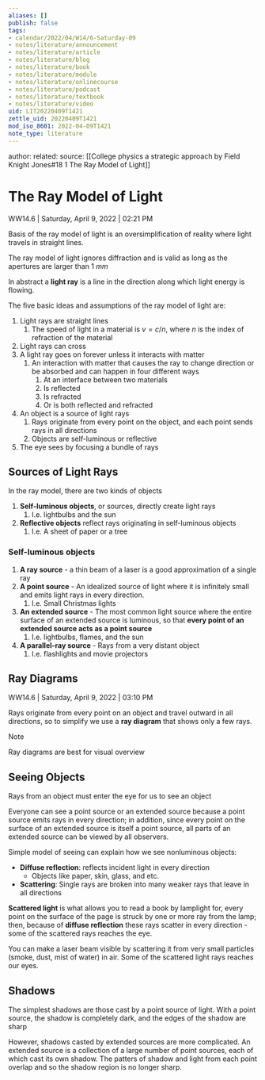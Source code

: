 ```yaml
---
aliases: []
publish: false
tags:
- calendar/2022/04/W14/6-Saturday-09
- notes/literature/announcement
- notes/literature/article
- notes/literature/blog
- notes/literature/book
- notes/literature/module
- notes/literature/onlinecourse
- notes/literature/podcast
- notes/literature/textbook
- notes/literature/video
uid: LIT20220409T1421
zettle_uid: 20220409T1421
mod_iso_8601: 2022-04-09T1421
note_type: literature
---
```


author:
related:
source: [[College physics a strategic approach by Field Knight Jones#18 1 The Ray Model of Light]]

# The Ray Model of Light

WW14.6 | Saturday, April 9, 2022 | 02:21 PM

 Basis of the ray model of light is an oversimplification of reality where light travels in straight lines. 
 
 The ray model of light ignores diffraction and is valid as long as the apertures are larger than $1\:mm$

In abstract a **light ray** is a line in the direction along which light energy is flowing.

The five basic ideas and assumptions of the ray model of light are:
1. Light rays are straight lines
	1. The speed of light in a material is $v={c/n}$, where $n$ is the index of refraction of the material
2. Light rays can cross
3. A light ray goes on forever unless it interacts with matter
	1. An interaction with matter that causes the ray to change direction or be absorbed and can happen in four different ways
		1. At an interface between two materials
		2. Is reflected
		3. Is refracted
		4. Or is both reflected and refracted
4. An object is a source of light rays
	1. Rays originate from every point on the object, and each point sends rays in all directions
	2. Objects are self-luminous or reflective
5. The eye sees by focusing a bundle of rays

## Sources of Light Rays

 In the ray model, there are two kinds of objects
 1. **Self-luminous objects**, or sources, directly create light rays
	 1. I.e. lightbulbs and the sun
 2. **Reflective objects** reflect rays originating in self-luminous objects
	 1. I.e. A sheet of paper or a tree

### Self-luminous objects

1. **A ray source** - a thin beam of a laser is a good approximation of a single ray
2. **A point source** - An idealized source of light where it is infinitely small and emits light rays in every direction. 
	1. I.e. Small Christmas lights
3. **An extended source** - The most common light source where the entire surface of an extended source is luminous, so that **every point of an extended source acts as a point source**
	1. I.e. lightbulbs, flames, and the sun
4. **A parallel-ray source** - Rays from a very distant object
	1. I.e. flashlights and movie projectors

## Ray Diagrams

WW14.6 | Saturday, April 9, 2022 | 03:10 PM

Rays originate from every point on an object and travel outward in all directions, so to simplify we use a **ray diagram** that shows only a few rays.

> [!note]
> Ray diagrams are best for visual overview

## Seeing Objects

Rays from an object must enter the eye for us to see an object

Everyone can see a point source or an extended source because a point source emits rays in every direction; in addition, since every point on the surface of an extended source is itself a point source, all parts of an extended source can be viewed by all observers.

Simple model of seeing can explain how we see nonluminous objects:
- **Diffuse reflection**: reflects incident light in every direction
	- Objects like paper, skin, glass, and etc. 
- **Scattering**: Single rays are broken into many weaker rays that leave in all directions

**Scattered light** is what allows you to read a book by lamplight for, every point on the surface of the page is struck by one or more ray from the lamp; then, because of **diffuse reflection** these rays scatter in every direction - some of the scattered rays reaches the eye.

You can make a laser beam visible by scattering it from very small particles (smoke, dust, mist of water) in air. Some of the scattered light rays reaches our eyes.

## Shadows

The simplest shadows are those cast by a point source of light. With a point source, the shadow is completely dark, and the edges of the shadow are sharp

However, shadows casted by extended sources are more complicated. An extended source is a collection of a large number of point sources, each of which cast its own shadow. The patters of shadow and light from each point overlap and so the shadow region is no longer sharp.

